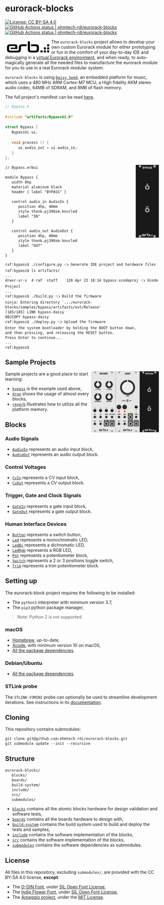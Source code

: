 # eurorack-blocks

[![License: CC BY-SA 4.0](https://img.shields.io/badge/License-CC%20BY--SA%204.0-lightgrey.svg)](https://creativecommons.org/licenses/by-sa/4.0/)
[<!--lint ignore no-dead-urls-->![GitHub Actions status | ohmtech-rdi/eurorack-blocks](https://github.com/ohmtech-rdi/eurorack-blocks/workflows/Ubuntu%2020.04/badge.svg)](https://github.com/ohmtech-rdi/eurorack-blocks/actions?workflow=Ubuntu%2020.04)
[<!--lint ignore no-dead-urls-->![GitHub Actions status | ohmtech-rdi/eurorack-blocks](https://github.com/ohmtech-rdi/eurorack-blocks/workflows/macOS%2010.15/badge.svg)](https://github.com/ohmtech-rdi/eurorack-blocks/actions?workflow=macOS%2010.15)

<img align="left" width="30%" src="./erb-logo.svg">

The `eurorack-blocks` project allows to develop your own custom Eurorack module for either
prototyping or fun in the comfort of your day-to-day IDE and debugging in a
[virtual Eurorack environment](https://vcvrack.com),
and when ready, to auto-magically generate all the needed files to manufacture
the eurorack module for you to use in a real Eurorack modular system.

`eurorack-blocks` is using [`Daisy Seed`](https://www.electro-smith.com/daisy/daisy),
an embedded platform for music, which uses
a 480 MHz ARM Cortex-M7 MCU, a High fidelity AKM stereo audio codec, 64MB of SDRAM,
and 8MB of flash memory.

The full project's manifest can be read [here](manifest.md).


```cpp
// Bypass.h

#include "artifacts/BypassUi.h"

struct Bypass {
   BypassUi ui;

   void process () {
      ui.audio_out = ui.audio_in;
   }
};
```

<img align="right" width="15%" src="./samples/bypass/screenshot.png">

```erb
// Bypass.erbui

module Bypass {
   width 8hp
   material aluminum black
   header { label "BYPASS" }

   control audio_in AudioIn {
      position 4hp, 40mm
      style thonk.pj398sm.knurled
      label "IN"
   }

   control audio_out AudioOut {
      position 4hp, 80mm
      style thonk.pj398sm.knurled
      label "OUT"
   }
}
```

```console
raf:bypass$ ./configure.py 👈 Generate IDE project and hardware files
raf:bypass$ ls artifacts/
...
drwxr-xr-x  4 raf  staff    128 Apr 23 18:14 bypass.xcodeproj 👈 Xcode Project
...
raf:bypass$ ./build.py 👈 Build the firmware
ninja: Entering directory `.../eurorack-blocks/samples/bypass/artifacts/out/Release'
[185/185] LINK bypass-daisy
OBJCOPY bypass-daisy
raf:bypass$ ./deploy.py 👈 Upload the firmware
Enter the system bootloader by holding the BOOT button down,
and then pressing, and releasing the RESET button.
Press Enter to continue...
...
raf:bypass$
```


## Sample Projects

[<img align="right" height="200px" src="./samples/bypass/screenshot.png">](./samples/bypass/)
[<img align="right" height="200px" src="./samples/drop/screenshot.png">](./samples/drop/)
[<img align="right" height="200px" src="./samples/reverb/screenshot.png">](./samples/reverb/)

Sample projects are a good place to start learning:

- [`bypass`](./samples/bypass/) is the example used above,
- [`drop`](./samples/drop/) shows the usage of almost every blocks,
- [`reverb`](./samples/reverb/) illustrates how to utilize all the platform memory.


## Blocks

### Audio Signals

- [`AudioIn`](./documentation/controls/AudioIn.md) represents an audio input block,
- [`AudioOut`](./documentation/controls/AudioOut.md) represents an audio output block.

### Control Voltages

- [`CvIn`](./documentation/controls/CvIn.md) represents a CV input block,
- [`CvOut`](./documentation/controls/CvOut.md) represents a CV output block.

### Trigger, Gate and Clock Signals

- [`GateIn`](./documentation/controls/GateIn.md) represents a gate input block,
- [`GateOut`](./documentation/controls/GateOut.md) represents a gate output block.

### Human Interface Devices

- [`Button`](./documentation/controls/Button.md) represents a switch button,
- [`Led`](./documentation/controls/Led.md) represents a monochromatic LED,
- [`LedBi`](./documentation/controls/LedBi.md) represents a dichromatic LED,
- [`LedRgb`](./documentation/controls/LedRgb.md) represents a RGB LED,
- [`Pot`](./documentation/controls/Pot.md) represents a potentiometer block,
- [`Switch`](./documentation/controls/Switch.md) represents a 2 or 3 positions toggle switch,
- [`Trim`](./documentation/controls/Trim.md) represents a trim potentiometer block.


## Setting up

The eurorack-block project requires the following to be installed:

- The `python3` interpreter with minimum version 3.7,
- The `pip3` python package manager,

> Note: Python 2 is not supported.

### macOS

- [Homebrew](https://brew.sh), up-to-date,
- [Xcode](https://developer.apple.com/xcode/), with minimum version 10 on macOS,
- [All the package dependencies](.github/workflows/macos_10_15.yml#L43-L59).

### Debian/Ubuntu

- [All the package dependencies](.github/workflows/ubuntu_20_04.yml#L43-L61).

### STLink probe

The `STLINK-V3MINI` probe can optionally be used to streamline development iterations.
See instructions in its [documentation](./documentation/stlink/).


## Cloning

This repository contains submodules:

    git clone git@github.com:ohmtech-rdi/eurorack-blocks.git
    git submodule update --init --recursive


## Structure

```
eurorack-blocks/
   blocks/
   boards/
   build-system/
   include/
   src/
   submodules/
```

- [`blocks`](./blocks/) contains all the atomic blocks hardware for design validation and software tests,
- [`boards`](./blocks/) contains all the boards hardware to design with,
- [`build-system`](./build-system/) contains the build system used to build and deploy
   the tests and samples,
- [`include`](./include/) contains the software implementation of the blocks,
- [`src`](./src/) contains the software implementation of the blocks,
- [`submodules`](./submodules/) contains the software dependencies as submodules.


## License

All files in this repository, excluding `submodules/`, are provided with the CC BY-SA 4.0 license, **except**:

- The [D-DIN Font](./include/erb/vcvrack/design/d-din),
   under [SIL Open Font License](./include/erb/vcvrack/design/d-din/SIL%20Open%20Font%20License.txt),
- The [Indie Flower Font](./include/erb/vcvrack/design/indie-flower),
   under [SIL Open Font License](./include/erb/vcvrack/design/indie-flower/OFL.txt),
- The [Arpeggio project](https://github.com/textX/Arpeggio), under the [MIT License](https://textx.github.io/Arpeggio/stable/about/license/).
